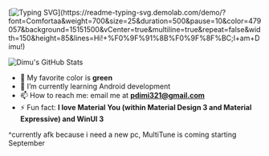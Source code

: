 <!---
# <img alt="Hello! 👋" src="https://readme-typing-svg.demolab.com?font=Segoe+UI&duration=1000&pause=4500&color=F7F7F7&width=435&lines=Hello!+%F0%9F%91%8B;Salut!+%F0%9F%91%8B;%E3%81%93%E3%82%93%E3%81%AB%E3%81%A1%E3%81%AF%EF%BC%81+%F0%9F%91%8B;%C2%A1Hola!+%F0%9F%91%8B;Ciao!+%F0%9F%91%8B;Oi!+%F0%9F%91%8B;Salve!+%F0%9F%91%8B;Hallo!+%F0%9F%91%8B"/>
--->

<!---
<img align="left" src="https://github.com/pdimu/pdimu/blob/main/asset%20for%20readme.png" width="250"/> 
--->

<!---
<img src="https://github.com/user-attachments/assets/77c41f7f-4613-4108-be17-0dfba18c9437" width="467"/> 
--->

[![Typing SVG](https://readme-typing-svg.demolab.com?font=Comfortaa&weight=700&size=25&duration=500&pause=10&color=61c677&background=15151500&vCenter=true&multiline=true&repeat=false&width=150&height=85&lines=Hi!+%F0%9F%91%8B%F0%9F%8F%BC;I+am+Dimu!)](https://readme-typing-svg.demolab.com/demo/?font=Comfortaa&weight=700&size=25&duration=500&pause=10&color=479057&background=15151500&vCenter=true&multiline=true&repeat=false&width=150&height=85&lines=Hi!+%F0%9F%91%8B%F0%9F%8F%BC;I+am+Dimu!)

![Dimu's GitHub Stats](https://github-readme-stats.vercel.app/api/?username=pdimu&rank_icon=github&show_icons=true&title_color=61c677&icon_color=61c677&text_color=61c677&bg_color=151515
)

<!---
<p align="center"> <img src="https://visitcount.itsvg.in/api?id=pdimu&label=Profile%20Views&color=3&icon=0&pretty=true">
--->

- 💚 My favorite color is **green**
- 🌱 I’m currently learning Android development
- 📫 How to reach me: email me at **[pdimi321@gmail.com](mailto:pdimi321@gmail.com)**
- ⚡ Fun fact: **I love Material You (within Material Design 3 and Material Expressive) and WinUI 3**

^currently afk because i need a new pc, MultiTune is coming starting September 

<!---
pdimu/pdimu is a ✨ special ✨ repository because its `README.md` (this file) appears on his GitHub profile.
You can click the Preview link to take a look at your changes.
--->
